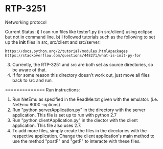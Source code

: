 RTP-3251
========

Networking protocol

Current Status:
i) I can run files like tester1.py (in src/client) using eclipse but not in command line. 
b) I followed tutorials such as the following to set up the __init__ files in src, src/client and src/server:

	https://docs.python.org/2/tutorial/modules.html#packages
	https://stackoverflow.com/questions/448271/what-is-init-py-for
	
3) Currently, the RTP-3251 and src are both set as source directories, so be aware of that. 
4) If for some reason this directory doesn't work out, just move all files back to src and run.

==============
Run instructions:

1. Run NetEmu as specified in the ReadMe.txt given with the emulator. (i.e. NetEmu 8000 -options)
2. Run "python serverApplication.py" in the directory with the server application. This file is set up to run with python 2.7
3. Run "python clientApplication.py" in the diector with the client application. This file also uses 2.7.
4. To add more files, simply create the files in the directories with the respective application. Change the client application's main method
	to use the method "postF" and "getF" to interacte with these files.
	
	
